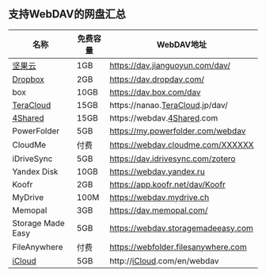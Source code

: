 支持WebDAV的网盘汇总
------------

| 名称 | 免费容量 | WebDAV地址 |
| --- | --- | --- |
| [坚果云](https://www.banzhuti.com/tag/282 "【查看含有[坚果云]标签的文章】") | 1GB | https://dav.jianguoyun.com/dav/ |
| [Dropbox](https://www.banzhuti.com/tag/280 "【查看含有[Dropbox]标签的文章】") | 2GB | https://dav.dropdav.com/ |
| box | 10GB | https://dav.box.com/dav |
| [TeraCloud](https://www.banzhuti.com/tag/281 "【查看含有[TeraCloud]标签的文章】") | 15GB | https://nanao.[TeraCloud](https://www.banzhuti.com/tag/281 "【查看含有[TeraCloud]标签的文章】").jp/dav/ |
| [4Shared](https://www.banzhuti.com/tag/284 "【查看含有[4Shared]标签的文章】") | 15GB | https://webdav.[4Shared](https://www.banzhuti.com/tag/284 "【查看含有[4Shared]标签的文章】").com |
| PowerFolder | 5GB | https://my.powerfolder.com/webdav |
| CloudMe | 付费 | https://webdav.cloudme.com/XXXXXX |
| iDriveSync | 5GB | https://dav.idrivesync.com/zotero |
| Yandex Disk | 10GB | https://webdav.yandex.ru |
| Koofr | 2GB | https://app.koofr.net/dav/Koofr |
| MyDrive | 100M | https://webdav.mydrive.ch |
| Memopal | 3GB | https://dav.memopal.com/ |
| Storage Made Easy | 5GB | https://webdav.storagemadeeasy.com |
| FileAnywhere | 付费 | https://webfolder.filesanywhere.com |
| [iCloud](https://www.banzhuti.com/tag/283 "【查看含有[iCloud]标签的文章】") | 5GB | http://[iCloud](https://www.banzhuti.com/tag/283 "【查看含有[iCloud]标签的文章】").com/en/webdav |
